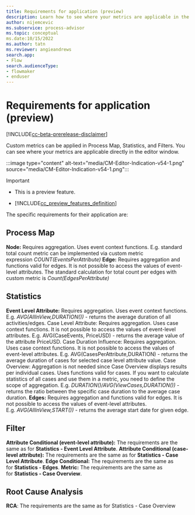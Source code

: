 ```yaml
---
title: Requirements for application (preview)
description: Learn how to see where your metrics are applicable in the minit desktop application in process advisor.
author: nijemcevic
ms.subservice: process-advisor
ms.topic: conceptual
ms.date:10/15/2022
ms.author: tatn
ms.reviewer: angieandrews
search.app:
- Flow
search.audienceType:
- flowmaker
- enduser
---
```


# Requirements for application (preview)

[!INCLUDE[cc-beta-prerelease-disclaimer](../includes/cc-beta-prerelease-disclaimer.md)]

Custom metrics can be applied in Process Map, Statistics, and Filters. You can see where your metrics are applicable directly in the editor window.

:::image type="content" alt-text="media/CM-Editor-Indication-v54-1.png" source="media/CM-Editor-Indication-v54-1.png":::

> [!IMPORTANT]
> - This is a preview feature.
>
> - [!INCLUDE[cc_preview_features_definition](../includes/cc-preview-features-definition.md)]

The specific requirements for their application are:

## Process Map

**Node:** Requires aggregation. Uses event context functions. E.g. standard total count metric can be implemented via custom metric expression *COUNT(EventsPerAttribute)*
**Edge:** Requires aggregation and functions valid for edges. It is not possible to access the values of event-level attributes. The standard calculation for total count per edges with custom metric is *Count(EdgesPerAttribute)*

## Statistics

**Event Level Attribute:** Requires aggregation. Uses event context functions. E.g. *AVG(AllInView,DURATION())* - returns the average duration of all activities/edges.
Case Level Attribute: Requires aggregation. Uses case context functions. It is not possible to access the values of event-level attributes. E.g. AVG(CaseEvents, PriceUSD) - returns the average value of the attribute PriceUSD.
Case Duration Influence: Requires aggregation. Uses case context functions. It is not possible to access the values of event-level attributes. E.g. AVG(CasesPerAttribute,DURATION) - returns the average duration of cases for selected case level attribute value.
Case Overview: Aggregation is not needed since Case Overview displays results per individual cases. Uses functions valid for cases. If you want to calculate statistics of all cases and use them in a metric, you need to define the scope of aggregation. E.g. *DURATION()/AVG(ViewCases,DURATION())* - returns the ratio between the specific case duration to the average case duration.
**Edges:** Requires aggregation and functions valid for edges. It is not possible to access the values of event-level attributes. E.g. *AVG(AllInView,START())* - returns the average start date for given edge.

## Filter

**Attribute Conditional (event-level attribute):** The requirements are the same as for **Statistics - Event Level Attribute**.
**Attribute Conditional (case-level attribute):** The requirements are the same as for **Statistics - Case Level Attribute**.
**Edge Conditional:** The requirements are the same as for **Statistics - Edges**.
**Metric:** The requirements are the same as for **Statistics - Case Overview**.

## Root Cause Analysis

**RCA**: The requirements are the same as for Statistics - Case Overview


